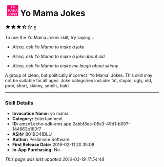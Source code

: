 # &nbsp;<img src="app_icon" alt="Yo Mama Jokes icon" width="36"> Yo Mama Jokes
![3.7 stars](../../../images/ic_star_black_18dp_1x.png)![3.7 stars](../../../images/ic_star_black_18dp_1x.png)![3.7 stars](../../../images/ic_star_black_18dp_1x.png)![3.7 stars](../../../images/ic_star_half_black_18dp_1x.png)![3.7 stars](../../../images/ic_star_border_black_18dp_1x.png) 5

To use the Yo Mama Jokes skill, try saying...

* *Alexa, ask Yo Mama to make a joke*

* *Alexa, ask Yo Mama to make a joke about old*

* *Alexa, ask Yo Mama to make me laugh about skinny*

A group of clean, but politically incorrect 'Yo Mama' Jokes.  This skill may not be suitable for all ages.  Joke categories include: fat, stupid, ugly, old, poor, short, skinny, smells, bald.

***

### Skill Details

* **Invocation Name:** yo mama
* **Category:** Entertainment
* **ID:** amzn1.echo-sdk-ams.app.2abbf8ec-05e3-49d1-b097-144663b180f7
* **ASIN:** B01BO41DLU
* **Author:** Per4mnce Software
* **First Release Date:** 2016-02-11 20:35:08
* **In-App Purchasing:** No

*This page was last updated 2016-03-19 17:54:48*
